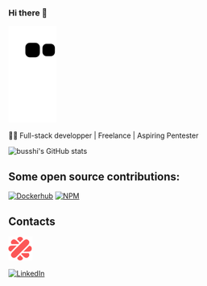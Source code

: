 ### Hi there 👋

![snake gif](https://github.com/SingularisArt/SingularisArt/blob/output/github-contribution-grid-snake.svg)

👨‍💻 Full-stack developper | Freelance | Aspiring Pentester

![busshi's GitHub stats](https://github-readme-stats.vercel.app/api?username=busshi&show_icons=true&theme=gruvbox)


Some open source contributions:
---

[![Dockerhub](https://img.icons8.com/fluency/48/null/docker.png)](https://hub.docker.com/u/busshi)
[![NPM](https://img.icons8.com/color/48/null/npm.png)](https://www.npmjs.com/search?q=busshi)


Contacts
---
[![Malt](https://github.com/busshi/busshi/blob/main/assets/malt.png)](https://www.malt.fr/profile/alexandredubar)

[![LinkedIn](https://img.icons8.com/fluency/48/null/linkedin.png)](https://www.linkedin.com/in/alexandre-dubar/)

